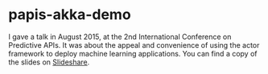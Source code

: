 # papis-akka-demo

I gave a talk in August 2015, at the 2nd International Conference on Predictive APIs. It was about
the appeal and convenience of using the actor framework to deploy machine learning applications.
You can find a copy of the slides on [Slideshare](http://www.slideshare.net/papisdotio/research-deploying-predictive-models-with-the-actor-framework-brian-gawalt).

